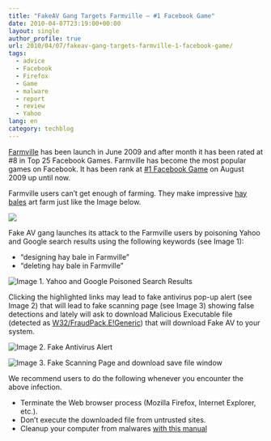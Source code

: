 ```yaml
---
title: "FakeAV Gang Targets Farmville – #1 Facebook Game"
date: 2010-04-07T23:19:00+00:00
layout: single
author_profile: true
url: 2010/04/07/fakeav-gang-targets-farmville-1-facebook-game/
tags:
  - advice
  - Facebook
  - Firefox
  - Game
  - malware
  - report
  - review
  - Yahoo
lang: en
category: techblog
---
```

[Farmville](http://en.wikipedia.org/wiki/FarmVille) has been launch in June 2009 and after month it has been rated at #8 in Top 25 Facebook Games. Farmville has become the most popular games on Facebook. It has been rank at [#1 Facebook Game](http://www.insidesocialgames.com/2010/04/01/top-25-facebook-games-for-march-2010/) on August 2009 up until now.

Farmville users can’t get enough of farming. They make impressive [hay bales](http://farmville.wikia.com/wiki/Hay_Bale) art farm just like the Image below.

![](/images/2010/04/Haybale-art.jpg)

Fake AV gang launches its attack to the Farmville users by poisoning Yahoo and Google search results using the following keywords (see Image 1):

* “designing hay bale in Farmville”
* “deleting hay bale in Farmville”

![Image 1. Yahoo and Google Poisoned Search Results](/images/2010/04/YahooandGoogleResults.jpg)

Clicking the highlighted links may lead to fake antivirus pop-up alert (see Image 2) that will lead to fake scanning page (see Image 3) showing false detections and lately will ask to download Malicious Executable file (detected as [W32/FraudPack.E!Generic](http://www.virustotal.com/analisis/0b73dac5f19689660d8671111a478e1eedfa3ed1ac9aa5494effbf14a99cc1a8-1270549447)) that will download Fake AV to your system.

![Image 2. Fake Antivirus Alert](http://4.bp.blogspot.com/_vaUVXcmC3OI/S70KWg7DfSI/AAAAAAAAB0o/W_J9auU9nGA/s1600-h/fakealert.jpg)

![Image 3. Fake Scanning Page and download save file window](http://2.bp.blogspot.com/_vaUVXcmC3OI/S70KY5IbhrI/AAAAAAAAB0s/Mc3LBJU3xq8/s1600-h/fakescanning.jpg)

We recommend users to do the following whenever you encounter the above infection.

* Terminate the Web browser process (Mozilla Firefox, Internet Explorer, etc.).
* Don’t execute the downloaded file from untrusted sites.
* Cleanup your computer from malwares [with this manual](/knowledge-base/malware/removal/)

